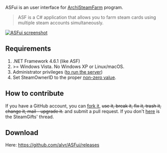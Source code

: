 ASFui is an user interface for [ArchiSteamFarm](https://github.com/JustArchi/ArchiSteamFarm/) program.

> ASF is a C# application that allows you to farm steam cards using multiple steam accounts simultaneously.

[![ASFui screenshot](https://i.imgur.com/wWeywZum.png)](https://i.imgur.com/wWeywZu.png)

## Requirements
1. .NET Framework 4.6.1 (like ASF)
2. \>= Windows Vista. No Windows XP or Linux/macOS.
3. Administrator privileges ([to run the server](https://github.com/JustArchi/ArchiSteamFarm/wiki/WCF#troubleshooting))
4. Set SteamOwnerID to the proper [non-zero value](https://github.com/JustArchi/ArchiSteamFarm/wiki/WCF#wcf).

## How to contribute
If you have a GitHub account, you can [fork it](https://github.com/alvr/ASFui/), ~~use it, break it, fix it, trash it, change it, mail - upgrade it.~~ and submit a pull request. If you don't [here](https://www.steamgifts.com/discussion/eT97I/) is the SteamGifts' thread.

## Download
Here: https://github.com/alvr/ASFui/releases